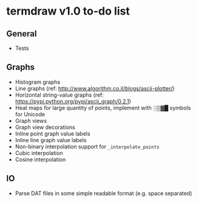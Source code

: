 termdraw v1.0 to-do list
========================

General
-------
+ Tests

Graphs
------
+ Histogram graphs
+ Line graphs (ref: http://www.algorithm.co.il/blogs/ascii-plotter/)
+ Horizontal string-value graphs (ref:
  https://pypi.python.org/pypi/ascii_graph/0.2.1)
+ Heat maps for large quantity of points, implement with ░▒▓█ symbols for
  Unicode
+ Graph views
+ Graph view decorations
+ Inline point graph value labels
+ Inline line graph value labels
+ Non-binary interpolation support for `_interpolate_points`
+ Cubic interpolation
+ Cosine interpolation

IO
--
+ Parse DAT files in some simple readable format (e.g. space separated)
